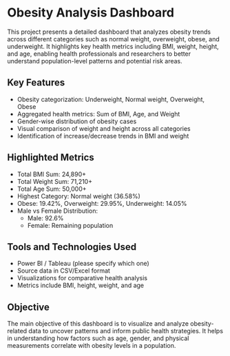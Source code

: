 # Obesity Analysis Dashboard

This project presents a detailed dashboard that analyzes obesity trends across different categories such as normal weight, overweight, obese, and underweight. It highlights key health metrics including BMI, weight, height, and age, enabling health professionals and researchers to better understand population-level patterns and potential risk areas.



## Key Features

- Obesity categorization: Underweight, Normal weight, Overweight, Obese
- Aggregated health metrics: Sum of BMI, Age, and Weight
- Gender-wise distribution of obesity cases
- Visual comparison of weight and height across all categories
- Identification of increase/decrease trends in BMI and weight



## Highlighted Metrics

- Total BMI Sum: 24,890+
- Total Weight Sum: 71,210+
- Total Age Sum: 50,000+
- Highest Category: Normal weight (36.58%)
- Obese: 19.42%, Overweight: 29.95%, Underweight: 14.05%
- Male vs Female Distribution:
  - Male: 92.6%
  - Female: Remaining population



## Tools and Technologies Used

- Power BI / Tableau (please specify which one)
- Source data in CSV/Excel format
- Visualizations for comparative health analysis
- Metrics include BMI, height, weight, and age



## Objective

The main objective of this dashboard is to visualize and analyze obesity-related data to uncover patterns and inform public health strategies. It helps in understanding how factors such as age, gender, and physical measurements correlate with obesity levels in a population.



